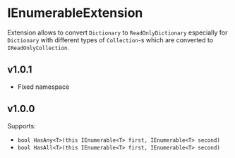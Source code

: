﻿# IEnumerableExtension
Extension allows to convert `Dictionary` to `ReadOnlyDictionary` especially for `Dictionary` with different types of `Collection`-s which are converted to `IReadOnlyCollection`.

## v1.0.1
* Fixed namespace

## v1.0.0
Supports:
* `bool HasAny<T>(this IEnumerable<T> first, IEnumerable<T> second)`
* `bool HasAll<T>(this IEnumerable<T> first, IEnumerable<T> second)`
